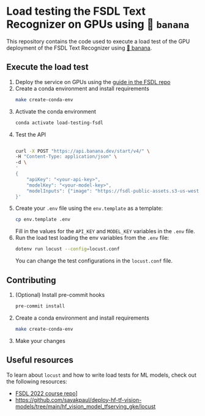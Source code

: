 # Load testing the FSDL Text Recognizer on GPUs using 🍌 `banana`

This repository contains the code used to execute a load test of the GPU deployment of the FSDL Text Recognizer using [🍌 banana](https://banana.dev/).


## Execute the load test
1. Deploy the service on GPUs using the [guide in the FSDL repo](https://github.com/full-stack-deep-learning/gpu-deployments/tree/banana/)
2. Create a conda environment and install requirements
    ```bash
    make create-conda-env
    ```
3. Activate the conda environment
    ```bash
    conda activate load-testing-fsdl
    ```
4. Test the API
    ```bash

    curl -X POST "https://api.banana.dev/start/v4/" \
    -H "Content-Type: application/json" \
    -d \
    '
    {
        "apiKey": "<your-api-key>",
        "modelKey": "<your-model-key>",
        "modelInputs": {"image": "https://fsdl-public-assets.s3-us-west-2.amazonaws.com/paragraphs/a01-077.png"}
    }'
    ```
5. Create your `.env` file using the `env.template` as a template:
    ```bash
    cp env.template .env
    ```
    Fill in the values for the `API_KEY` and `MODEL_KEY` variables in the `.env` file.
6. Run the load test loading the env variables from the `.env` file:
    ```bash
    dotenv run locust --config=locust.conf
    ```
    You can change the test configurations in the `locust.conf` file.


## Contributing
1. (Optional) Install pre-commit hooks
    ```bash
    pre-commit install
    ```
2. Create a conda environment and install requirements
    ```bash
    make create-conda-env
    ```
3. Make your changes


## Useful resources
To learn about `locust` and how to write load tests for ML models, check out the following resources:
- [FSDL 2022 course repo](https://github.com/full-stack-deep-learning/fsdl-text-recognizer-2022/blob/main/notebooks/lab99_loadtesting.ipynb)]
- https://github.com/sayakpaul/deploy-hf-tf-vision-models/tree/main/hf_vision_model_tfserving_gke/locust
